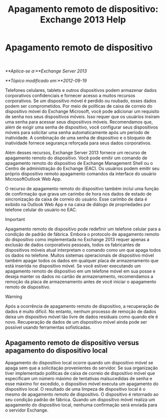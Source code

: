 ﻿---
title: 'Apagamento remoto de dispositivo: Exchange 2013 Help'
TOCTitle: Apagamento remoto de dispositivo
ms:assetid: cd615210-cd8a-48de-b3e3-8f9ec39ca380
ms:mtpsurl: https://technet.microsoft.com/pt-br/library/Bb124591(v=EXCHG.150)
ms:contentKeyID: 50486656
ms.date: 05/22/2018
mtps_version: v=EXCHG.150
ms.translationtype: MT
---

# Apagamento remoto de dispositivo

 

_**Aplica-se a:**Exchange Server 2013_

_**Tópico modificado em:**2012-09-19_

Telefones celulares, tablets e outros dispositivos podem armazenar dados corporativos confidenciais e fornecer acesso a muitos recursos corporativos. Se um dispositivo móvel é perdido ou roubado, esses dados podem ser comprometidos. Por meio de políticas de caixa de correio do dispositivo móvel do Exchange Microsoft, você pode adicionar um requisito de senha nos seus dispositivos móveis. Isso requer que os usuários insiram uma senha para acessar seus dispositivos móveis. Recomendamos que, além de exigir uma senha de dispositivo, você configurar seus dispositivos móveis para solicitar uma senha automaticamente após um período de inatividade. A combinação de uma senha de dispositivo e o bloqueio de inatividade fornece segurança reforçada para seus dados corporativos.

Além desses recursos, Exchange Server 2013 fornece um recurso de apagamento remoto do dispositivo. Você pode emitir um comando de apagamento remoto do dispositivo de Exchange Management Shell ou o Centro de administração do Exchange (EAC). Os usuários podem emitir seu próprio dispositivo remoto apagamento comandos da interface do usuário MicrosoftOutlook Web App.

O recurso de apagamento remoto do dispositivo também inclui uma função de confirmação que grava um carimbo de hora nos dados de estado de sincronização da caixa de correio do usuário. Esse carimbo de data é exibido na Outlook Web App e na caixa de diálogo de propriedades por telefone celular do usuário no EAC.


> [!IMPORTANT]
> Apagamento remoto de dispositivo pode redefinir um telefone celular para a condição de padrão de fábrica. Embora o protocolo de apagamento remoto do dispositivo como implementada no Exchange 2013 requer apenas a exclusão de dados corporativos pessoais, todos os fabricantes de dispositivos móveis atual interpretam o comando como um que apaga todos os dados no telefone. Muitos sistemas operacionais de dispositivo móvel também apagar todos os dados em qualquer placa de armazenamento que está inserida no dispositivo móvel. Se você estiver executando um apagamento remoto de dispositivo em um telefone móvel em sua posse e deseja manter os dados no cartão de armazenamento, recomendamos a remoção da placa de armazenamento antes de você iniciar o apagamento remoto de dispositivo.




> [!WARNING]
> Após a ocorrência de apagamento remoto de dispositivo, a recuperação de dados é muito difícil. No entanto, nenhum processo de remoção de dados deixa um dispositivo móvel tão livre de dados residuais como quando ele é novo. Recuperação de dados de um dispositivo móvel ainda pode ser possível usando ferramentas sofisticadas.



## Apagamento remoto de dispositivo versus apagamento do dispositivo local

Apagamento do dispositivo local ocorre quando um dispositivo móvel se apaga sem que a solicitação provenientes do servidor. Se sua organização tiver implementado políticas de caixa de correio de dispositivo móvel que especificam um número máximo de tentativas malsucedidas de senha e esse máximo for excedido, o dispositivo móvel executa um apagamento do dispositivo local. O resultado de uma limpeza de dispositivo local é o mesmo de apagamento remoto de dispositivo. O dispositivo é retornado ao seu condição padrão de fábrica. Quando um dispositivo móvel realiza um apagamento do dispositivo local, nenhuma confirmação será enviada para o servidor Exchange.

